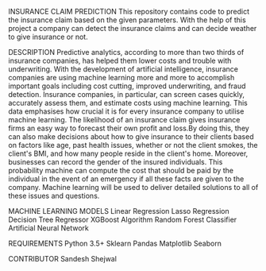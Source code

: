 INSURANCE CLAIM PREDICTION This repository contains code to predict the insurance claim based on the given parameters. With the help of this project a company can detect the insurance claims and can decide weather to give insurance or not.

DESCRIPTION Predictive analytics, according to more than two thirds of insurance companies, has helped them lower costs and trouble with underwriting. With the development of artificial intelligence, insurance companies are using machine learning more and more to accomplish important goals including cost cutting, improved underwriting, and fraud detection. Insurance companies, in particular, can screen cases quickly, accurately assess them, and estimate costs using machine learning. This data emphasises how crucial it is for every insurance company to utilise machine learning. The likelihood of an insurance claim gives insurance firms an easy way to forecast their own profit and loss.By doing this, they can also make decisions about how to give insurance to their clients based on factors like age, past health issues, whether or not the client smokes, the client's BMI, and how many people reside in the client's home. Moreover, businesses can record the gender of the insured individuals. This probability machine can compute the cost that should be paid by the individual in the event of an emergency if all these facts are given to the company. Machine learning will be used to deliver detailed solutions to all of these issues and questions.

MACHINE LEARNING MODELS Linear Regression Lasso Regression Decision Tree Regressor XGBoost Algorithm Random Forest Classifier Artificial Neural Network

REQUIREMENTS Python 3.5+ Sklearn Pandas Matplotlib Seaborn

CONTRIBUTOR Sandesh Shejwal
